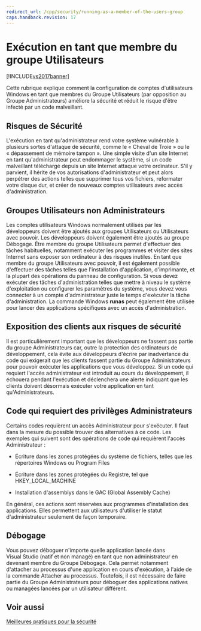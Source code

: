 ```yaml
---
redirect_url: /cpp/security/running-as-a-member-of-the-users-group
caps.handback.revision: 17
---
```

# Ex&#233;cution en tant que membre du groupe Utilisateurs
[!INCLUDE[vs2017banner](../assembler/inline/includes/vs2017banner.md)]

Cette rubrique explique comment la configuration de comptes d'utilisateurs Windows en tant que membres du Groupe Utilisateurs \(par opposition au Groupe Administrateurs\) améliore la sécurité et réduit le risque d'être infecté par un code malveillant.  
  
## Risques de Sécurité  
 L'exécution en tant qu'administrateur rend votre système vulnérable à plusieurs sortes d'attaque de sécurité, comme le « Cheval de Troie » ou le « dépassement de mémoire tampon ». Une simple visite d'un site Internet en tant qu'administrateur peut endommager le système, si un code malveillant téléchargé depuis un site Internet attaque votre ordinateur.  S'il y parvient, il hérite de vos autorisations d'administrateur et peut alors perpétrer des actions telles que supprimer tous vos fichiers, reformater votre disque dur, et créer de nouveaux comptes utilisateurs avec accès d'administration.  
  
## Groupes Utilisateurs non Administrateurs  
 Les comptes utilisateurs Windows normalement utilisés par les développeurs doivent être ajoutés aux groupes Utilisateurs ou Utilisateurs avec pouvoir.  Les développeurs doivent également être ajoutés au groupe Débogage.  Être membre du groupe Utilisateurs permet d'effectuer des tâches habituelles, notamment exécuter les programmes et visiter des sites Internet sans exposer son ordinateur à des risques inutiles.  En tant que membre du groupe Utilisateurs avec pouvoir, il est également possible d'effectuer des tâches telles que l'installation d'application, d'imprimante, et la plupart des opérations du panneau de configuration.  Si vous devez exécuter des tâches d'administration telles que mettre à niveau le système d'exploitation ou configurer les paramètres du système, vous devez vous connecter à un compte d'administrateur juste le temps d'exécuter la tâche d'administration.  La commande Windows **runas** peut également être utilisée pour lancer des applications spécifiques avec un accès d'administration.  
  
## Exposition des clients aux risques de sécurité  
 Il est particulièrement important que les développeurs ne fassent pas partie du groupe Administrateurs car, outre la protection des ordinateurs de développement, cela évite aux développeurs d'écrire par inadvertance du code qui exigerait que les clients fassent partie du Groupe Administrateurs pour pouvoir exécuter les applications que vous développez.  Si un code qui requiert l'accès administrateur est introduit au cours du développement, il échouera pendant l'exécution et déclenchera une alerte indiquant que les clients doivent désormais exécuter votre application en tant qu'Administrateurs.  
  
## Code qui requiert des privilèges Administrateurs  
 Certains codes requièrent un accès Administrateur pour s'exécuter.  Il faut dans la mesure du possible trouver des alternatives à ce code.  Les exemples qui suivent sont des opérations de code qui requièrent l'accès Administrateur :  
  
-   Écriture dans les zones protégées du système de fichiers, telles que les répertoires Windows ou Program Files  
  
-   Écriture dans les zones protégées du Registre, tel que HKEY\_LOCAL\_MACHINE  
  
-   Installation d'assemblys dans le GAC \(Global Assembly Cache\)  
  
 En général, ces actions sont réservées aux programmes d'installation des applications.  Elles permettent aux utilisateurs d'utiliser le statut d'administrateur seulement de façon temporaire.  
  
## Débogage  
 Vous pouvez déboguer n'importe quelle application lancée dans Visual Studio \(natif et non managé\) en tant que non administrateur en devenant membre du Groupe Débogage.  Cela permet notamment d'attacher au processus d'une application en cours d'exécution, à l'aide de la commande Attacher au processus.  Toutefois, il est nécessaire de faire partie du Groupe Administrateurs pour déboguer des applications natives ou managées lancées par un utilisateur différent.  
  
## Voir aussi  
 [Meilleures pratiques pour la sécurité](../top/security-best-practices-for-cpp.md)